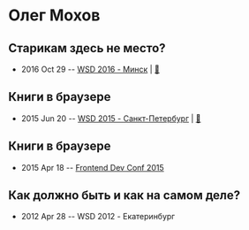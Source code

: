 # Олег Мохов

## Старикам здесь не место?
- 2016 Oct 29 -- [WSD 2016 - Минск](https://www.youtube.com/watch?v=ISmD4Lik5oY)  | [:notebook:](https://wsd.events/2016/10/29/pres/old-men.pdf)  
## Книги в браузере
- 2015 Jun 20 -- [WSD 2015 - Санкт-Петербург](https://www.youtube.com/watch?v=V7bnSOwuO4M)  | [:notebook:](https://wsd.events/2015/06/20/pres/books.pdf)  
## Книги в браузере
- 2015 Apr 18 -- [Frontend Dev Conf 2015](https://www.youtube.com/watch?v=m3TK94ZQjPw)    
## Как должно быть и как на самом деле?
- 2012 Apr 28 -- WSD 2012 - Екатеринбург    
